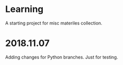 # Learning
A starting project for misc materiles collection.
# 2018.11.07
Adding changes for Python branches.
Just for testing.
